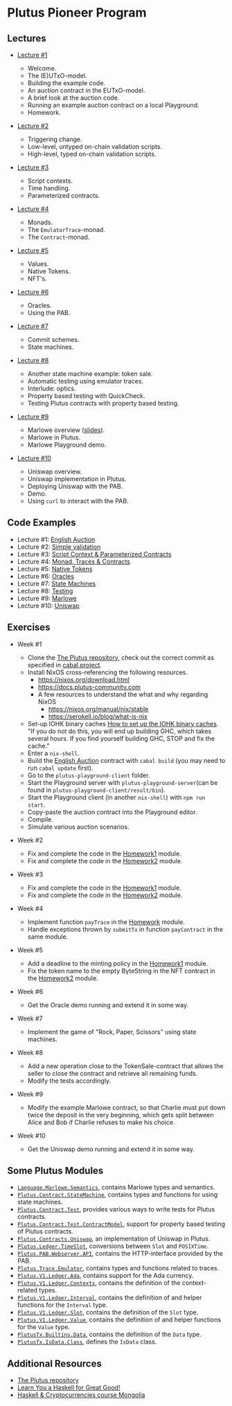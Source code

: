 # Plutus Pioneer Program

## Lectures

- [Lecture #1](https://youtu.be/_zr3W8cgzIQ)

  - Welcome.
  - The (E)UTxO-model.
  - Building the example code.
  - An auction contract in the EUTxO-model.
  - A brief look at the auction code.
  - Running an example auction contract on a local Playground.
  - Homework.

- [Lecture #2](https://youtu.be/sN3BIa3GAOc)

  - Triggering change.
  - Low-level, untyped on-chain validation scripts.
  - High-level, typed on-chain validation scripts.

- [Lecture #3](https://youtu.be/6_rfCCY9_gY)

  - Script contexts.
  - Time handling.
  - Parameterized contracts.

- [Lecture #4](https://youtu.be/g4lvA14I-Jg)

  - Monads.
  - The `EmulatorTrace`-monad.
  - The `Contract`-monad.

- [Lecture #5](https://youtu.be/SsaVjSsPPcg)

  - Values.
  - Native Tokens.
  - NFT's.

- [Lecture #6](https://youtu.be/24SHPHEc3zo)

  - Oracles.
  - Using the PAB.

- [Lecture #7](https://youtu.be/uwZ903Zd0DU)

  - Commit schemes.
  - State machines.

- [Lecture #8](https://youtu.be/zW3D2iM5uVg)

  - Another state machine example: token sale.
  - Automatic testing using emulator traces.
  - Interlude: optics.
  - Property based testing with QuickCheck.
  - Testing Plutus contracts with property based testing.

- [Lecture #9](https://youtu.be/H1WPL01qWCc)

  - Marlowe overview ([slides](Marlowe_Plutus_Pioneers_June_2021.pdf)).
  - Marlowe in Plutus.
  - Marlowe Playground demo.

- [Lecture #10](https://youtu.be/CPfcyDaDtt8)

  - Uniswap overview.
  - Uniswap implementation in Plutus.
  - Deploying Uniswap with the PAB.
  - Demo.
  - Using `curl` to interact with the PAB.

## Code Examples

- Lecture #1:  [English Auction](code/week01)
- Lecture #2:  [Simple validation](code/week02)
- Lecture #3:  [Script Context & Parameterized Contracts](code/week03)
- Lecture #4:  [Monad, Traces & Contracts](code/week04)
- Lecture #5:  [Native Tokens](code/week05)
- Lecture #6:  [Oracles](code/week06)
- Lecture #7:  [State Machines](code/week07)
- Lecture #8:  [Testing](code/week08)
- Lecture #9:  [Marlowe](code/week09)
- Lecture #10: [Uniswap](code/week10)

## Exercises

- Week #1

  - Clone the [The Plutus repository](https://github.com/input-output-hk/plutus), check out the correct commit
    as specified in [cabal.project](code/week01/cabal.project).
  - Install NixOS cross-referencing the following resources.
     - https://nixos.org/download.html
     - https://docs.plutus-community.com
     - A few resources to understand the what and why regarding NixOS
       - https://nixos.org/manual/nix/stable
       - https://serokell.io/blog/what-is-nix
  - Set-up IOHK binary caches [How to set up the IOHK binary caches](https://github.com/input-output-hk/plutus#iohk-binary-cache). "If you do not do this, you will end up building GHC, which takes several hours. If you find yourself building GHC, STOP and fix the cache."
  - Enter a `nix-shell`.
  - Build the [English Auction](code/week01) contract with `cabal build` (you may need to run `cabal update` first).
  - Go to the `plutus-playground-client` folder.
  - Start the Playground server with `plutus-playground-server`(can be found in `plutus-playground-client/result/bin`).
  - Start the Playground client (in another `nix-shell`) with `npm run start`.
  - Copy-paste the auction contract into the Playground editor.
  - Compile.
  - Simulate various auction scenarios.

- Week #2

  - Fix and complete the code in the [Homework1](code/week02/src/Week02/Homework1.hs) module.
  - Fix and complete the code in the [Homework2](code/week02/src/Week02/Homework2.hs) module.

- Week #3

  - Fix and complete the code in the [Homework1](code/week03/src/Week03/Homework1.hs) module.
  - Fix and complete the code in the [Homework2](code/week03/src/Week03/Homework2.hs) module.

- Week #4

  - Implement function `payTrace` in the [Homework](code/week04/src/Week04/Homework.hs) module.
  - Handle exceptions thrown by `submitTx` in function `payContract` in the same module.

- Week #5

  - Add a deadline to the minting policy in the [Homework1](code/week05/src/Week05/Homework1.hs) module.
  - Fix the token name to the empty ByteString in the NFT contract in the [Homework2](code/week05/src/Week05/Homework2.hs) module.

- Week #6

  - Get the Oracle demo running and extend it in some way.

- Week #7

  - Implement the game of "Rock, Paper, Scissors" using state machines.

- Week #8

  - Add a new operation close to the TokenSale-contract that allows the seller to close the contract and retrieve all remaining funds.
  - Modify the tests accordingly.

- Week #9
  - Modify the example Marlowe contract, so that Charlie must put down twice the deposit in the very beginning, which gets split between Alice and Bob if Charlie refuses to make his choice.

- Week #10
  - Get the Uniswap demo running and extend it in some way.

## Some Plutus Modules

- [`Language.Marlowe.Semantics`](https://github.com/input-output-hk/plutus/blob/master/marlowe/src/Language/Marlowe/Semantics.hs), contains Marlowe types and semantics.
- [`Plutus.Contract.StateMachine`](https://github.com/input-output-hk/plutus/blob/master/plutus-contract/src/Plutus/Contract/StateMachine.hs), contains types and functions for using state machines.
- [`Plutus.Contract.Test`](https://github.com/input-output-hk/plutus/blob/master/plutus-contract/src/Plutus/Contract/Test.hs), provides various ways to write tests for Plutus contracts.
- [`Plutus.Contract.Test.ContractModel`](https://github.com/input-output-hk/plutus/blob/master/plutus-contract/src/Plutus/Contract/Test/ContractModel.hs), support for property based testing of Plutus contracts.
- [`Plutus.Contracts.Uniswap`](https://github.com/input-output-hk/plutus/blob/master/plutus-use-cases/src/Plutus/Contracts/Uniswap.hs), an implementation of Uniswap in Plutus.
- [`Plutus.Ledger.TimeSlot`](https://github.com/input-output-hk/plutus/blob/master/plutus-ledger/src/Ledger/TimeSlot.hs), conversions between `Slot` and `POSIXTime`.
- [`Plutus.PAB.Webserver.API`](https://github.com/input-output-hk/plutus/blob/master/plutus-pab/src/Plutus/PAB/Webserver/API.hs), contains the HTTP-interface provided by the PAB.
- [`Plutus.Trace.Emulator`](https://github.com/input-output-hk/plutus/blob/master/plutus-contract/src/Plutus/Trace/Emulator.hs), contains types and functions related to traces.
- [`Plutus.V1.Ledger.Ada`](https://github.com/input-output-hk/plutus/blob/master/plutus-ledger-api/src/Plutus/V1/Ledger/Ada.hs), contains support for the Ada currency.
- [`Plutus.V1.Ledger.Contexts`](https://github.com/input-output-hk/plutus/blob/master/plutus-ledger-api/src/Plutus/V1/Ledger/Contexts.hs), contains the definition of the context-related types.
- [`Plutus.V1.Ledger.Interval`](https://github.com/input-output-hk/plutus/blob/master/plutus-ledger-api/src/Plutus/V1/Ledger/Interval.hs), contains the definition of and helper functions for the `Interval` type.
- [`Plutus.V1.Ledger.Slot`](https://github.com/input-output-hk/plutus/blob/master/plutus-ledger-api/src/Plutus/V1/Ledger/Slot.hs), contains the definition of the `Slot` type.
- [`Plutus.V1.Ledger.Value`](https://github.com/input-output-hk/plutus/blob/master/plutus-ledger-api/src/Plutus/V1/Ledger/Value.hs), contains the definition of and helper functions for the `Value` type.
- [`PlutusTx.Builtins.Data`](https://github.com/input-output-hk/plutus/blob/master/plutus-core/plutus-core/src/PlutusCore/Data.hs), contains the definition of the `Data` type.
- [`PlutusTx.IsData.Class`](https://github.com/input-output-hk/plutus/blob/master/plutus-tx/src/PlutusTx/IsData/Class.hs), defines the `IsData` class.

## Additional Resources

- [The Plutus repository](https://github.com/input-output-hk/plutus)
- [Learn You a Haskell for Great Good!](http://learnyouahaskell.com/)
- [Haskell & Cryptocurrencies course Mongolia](https://www.youtube.com/playlist?list=PLJ3w5xyG4JWmBVIigNBytJhvSSfZZzfTm)
